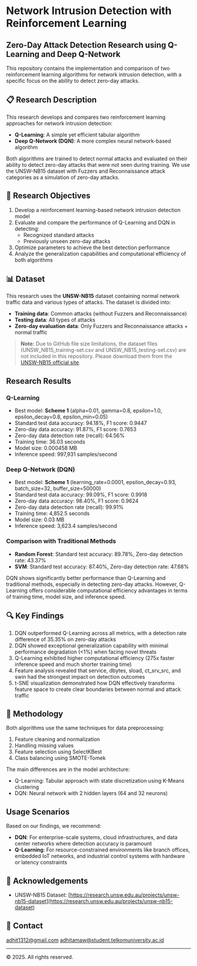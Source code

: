 # Network Intrusion Detection with Reinforcement Learning

## Zero-Day Attack Detection Research using Q-Learning and Deep Q-Network

This repository contains the implementation and comparison of two reinforcement learning algorithms for network intrusion detection, with a specific focus on the ability to detect zero-day attacks.

## 📋 Research Description

This research develops and compares two reinforcement learning approaches for network intrusion detection:
- **Q-Learning**: A simple yet efficient tabular algorithm
- **Deep Q-Network (DQN)**: A more complex neural network-based algorithm

Both algorithms are trained to detect normal attacks and evaluated on their ability to detect zero-day attacks that were not seen during training. We use the UNSW-NB15 dataset with Fuzzers and Reconnaissance attack categories as a simulation of zero-day attacks.

## 🎯 Research Objectives

1. Develop a reinforcement learning-based network intrusion detection model
2. Evaluate and compare the performance of Q-Learning and DQN in detecting:
   - Recognized standard attacks
   - Previously unseen zero-day attacks
3. Optimize parameters to achieve the best detection performance
4. Analyze the generalization capabilities and computational efficiency of both algorithms

## 📊 Dataset

This research uses the **UNSW-NB15** dataset containing normal network traffic data and various types of attacks. The dataset is divided into:
- **Training data**: Common attacks (without Fuzzers and Reconnaissance)
- **Testing data**: All types of attacks
- **Zero-day evaluation data**: Only Fuzzers and Reconnaissance attacks + normal traffic

> **Note:** Due to GitHub file size limitations, the dataset files (UNSW_NB15_training-set.csv and UNSW_NB15_testing-set.csv) are not included in this repository. Please download them from the [UNSW-NB15 official site](https://research.unsw.edu.au/projects/unsw-nb15-dataset).

##  Research Results

### Q-Learning
- Best model: **Scheme 1** (alpha=0.01, gamma=0.8, epsilon=1.0, epsilon_decay=0.8, epsilon_min=0.05)
- Standard test data accuracy: 94.18%, F1 score: 0.9447
- Zero-day data accuracy: 91.87%, F1 score: 0.7653
- Zero-day data detection rate (recall): 64.56%
- Training time: 36.03 seconds
- Model size: 0.000458 MB
- Inference speed: 997,931 samples/second

### Deep Q-Network (DQN)
- Best model: **Scheme 1** (learning_rate=0.0001, epsilon_decay=0.93, batch_size=32, buffer_size=50000)
- Standard test data accuracy: 99.09%, F1 score: 0.9918
- Zero-day data accuracy: 98.40%, F1 score: 0.9624
- Zero-day data detection rate (recall): 99.91%
- Training time: 4,852.5 seconds
- Model size: 0.03 MB
- Inference speed: 3,623.4 samples/second

### Comparison with Traditional Methods
- **Random Forest**: Standard test accuracy: 89.78%, Zero-day detection rate: 43.37%
- **SVM**: Standard test accuracy: 87.40%, Zero-day detection rate: 47.68%

DQN shows significantly better performance than Q-Learning and traditional methods, especially in detecting zero-day attacks. However, Q-Learning offers considerable computational efficiency advantages in terms of training time, model size, and inference speed.

## 🔍 Key Findings

1. DQN outperformed Q-Learning across all metrics, with a detection rate difference of 35.35% on zero-day attacks
2. DQN showed exceptional generalization capability with minimal performance degradation (<1%) when facing novel threats
3. Q-Learning exhibited higher computational efficiency (275x faster inference speed and much shorter training time)
4. Feature analysis revealed that service, dbytes, sload, ct_srv_src, and swin had the strongest impact on detection outcomes
5. t-SNE visualization demonstrated how DQN effectively transforms feature space to create clear boundaries between normal and attack traffic

## 🔬 Methodology

Both algorithms use the same techniques for data preprocessing:
1. Feature cleaning and normalization
2. Handling missing values
3. Feature selection using SelectKBest
4. Class balancing using SMOTE-Tomek

The main differences are in the model architecture:
- Q-Learning: Tabular approach with state discretization using K-Means clustering
- DQN: Neural network with 2 hidden layers (64 and 32 neurons)

##  Usage Scenarios

Based on our findings, we recommend:
- **DQN**: For enterprise-scale systems, cloud infrastructures, and data center networks where detection accuracy is paramount
- **Q-Learning**: For resource-constrained environments like branch offices, embedded IoT networks, and industrial control systems with hardware or latency constraints

## 🙏 Acknowledgements

- UNSW-NB15 Dataset: [https://research.unsw.edu.au/projects/unsw-nb15-dataset](https://research.unsw.edu.au/projects/unsw-nb15-dataset)

## 📧 Contact
adhit1312@gmail.com
adhitamaw@student.telkomuniversity.ac.id

---

© 2025. All rights reserved.
